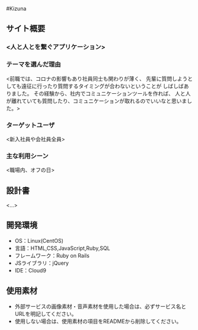 #Kizuna

## サイト概要
### <人と人とを繋ぐアプリケーション>


### テーマを選んだ理由
<前職では、コロナの影響もあり社員同士も関わりが薄く、
先輩に質問しようとしても遠征に行ったり質問するタイミングが合わないということが
しばしばありました。
その経験から、社内でコミュニケーションツールを作れば、
人と人が離れていても質問したり、コミュニケーションが取れるのでいいなと思いました。>


### ターゲットユーザ
<新入社員や会社員全員>


### 主な利用シーン
<職場内、オフの日>


## 設計書
<...>

## 開発環境
- OS：Linux(CentOS)
- 言語：HTML,CSS,JavaScript,Ruby,SQL
- フレームワーク：Ruby on Rails
- JSライブラリ：jQuery
- IDE：Cloud9

## 使用素材
- 外部サービスの画像素材・音声素材を使用した場合は、必ずサービス名とURLを明記してください。
- 使用しない場合は、使用素材の項目をREADMEから削除してください。
